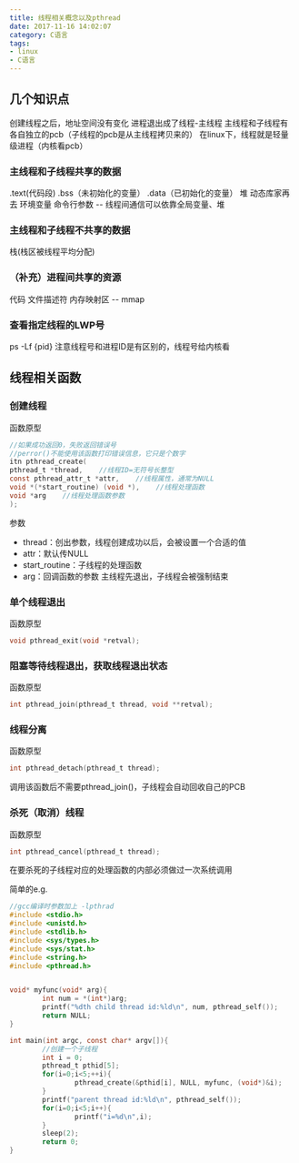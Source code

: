 ```yaml
---
title: 线程相关概念以及pthread
date: 2017-11-16 14:02:07
category: C语言
tags:
- linux
- C语言
---
```


## 几个知识点
创建线程之后，地址空间没有变化
进程退出成了线程-主线程
主线程和子线程有各自独立的pcb（子线程的pcb是从主线程拷贝来的）
在linux下，线程就是轻量级进程（内核看pcb）

### 主线程和子线程共享的数据
.text(代码段)
.bss（未初始化的变量）
.data（已初始化的变量）
堆
动态库家再去
环境变量
命令行参数
-- 线程间通信可以依靠全局变量、堆

### 主线程和子线程不共享的数据
栈(栈区被线程平均分配)

### （补充）进程间共享的资源
代码
文件描述符
内存映射区 -- mmap

### 查看指定线程的LWP号
ps -Lf {pid}
注意线程号和进程ID是有区别的，线程号给内核看

## 线程相关函数
### 创建线程
函数原型
```C
//如果成功返回0，失败返回错误号
//perror()不能使用该函数打印错误信息，它只是个数字
itn pthread_create(
pthread_t *thread,    //线程ID=无符号长整型
const pthread_attr_t *attr,    //线程属性，通常为NULL
void *(*start_routine) (void *),    //线程处理函数
void *arg    //线程处理函数参数
);
```
参数
* thread：创出参数，线程创建成功以后，会被设置一个合适的值
* attr：默认传NULL
* start_routine：子线程的处理函数
* arg：回调函数的参数
主线程先退出，子线程会被强制结束

### 单个线程退出
函数原型
```C
void pthread_exit(void *retval);
```

### 阻塞等待线程退出，获取线程退出状态
函数原型
```C
int pthread_join(pthread_t thread, void **retval);
```

### 线程分离
函数原型
```C
int pthread_detach(pthread_t thread);
```
调用该函数后不需要pthread_join()，子线程会自动回收自己的PCB

### 杀死（取消）线程
函数原型
```C
int pthread_cancel(pthread_t thread);
```
在要杀死的子线程对应的处理函数的内部必须做过一次系统调用


简单的e.g.
```C
//gcc编译时参数加上 -lpthrad
#include <stdio.h>
#include <unistd.h>
#include <stdlib.h>
#include <sys/types.h>
#include <sys/stat.h>
#include <string.h>
#include <pthread.h>


void* myfunc(void* arg){
        int num = *(int*)arg;
        printf("%dth child thread id:%ld\n", num, pthread_self());
        return NULL;
}

int main(int argc, const char* argv[]){
        //创建一个子线程
        int i = 0;
        pthread_t pthid[5];
        for(i=0;i<5;++i){
                pthread_create(&pthid[i], NULL, myfunc, (void*)&i);    //此处用的引用传递，会导致多线程的i有可能取到同一个
        }
        printf("parent thread id:%ld\n", pthread_self());
        for(i=0;i<5;i++){
                printf("i=%d\n",i);
        }
        sleep(2);
        return 0;
}
```

